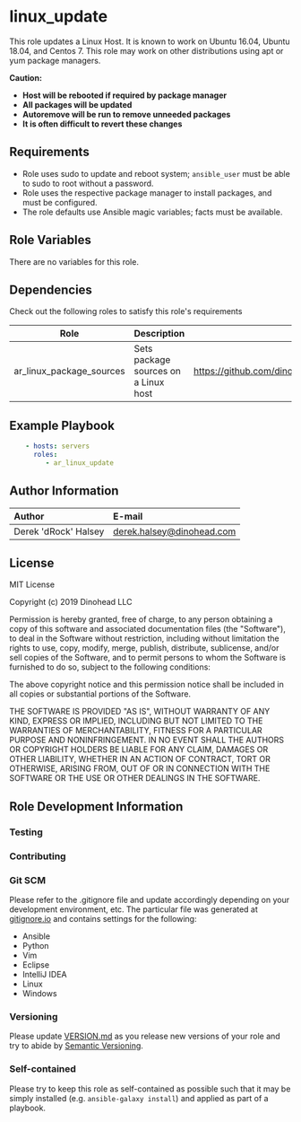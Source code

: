 # linux_update

This role updates a Linux Host. It is known to work on Ubuntu 16.04, Ubuntu 18.04, and Centos 7. This role may work on other distributions using apt or yum package managers.

<b>Caution:
* Host will be rebooted if required by package manager
* All packages will be updated
* Autoremove will be run to remove unneeded packages
* It is often difficult to revert these changes</b>

## Requirements

* Role uses sudo to update and reboot system; <code>ansible_user</code> must be able to sudo to root without a password.
* Role uses the respective package manager to install packages, and must be configured.
* The role defaults use Ansible magic variables; facts must be available.

## Role Variables

There are no variables for this role.

## Dependencies

Check out the following roles to satisfy this role's requirements

|Role|Description|Source|
|---|---|---|
|ar_linux_package_sources|Sets package sources on a Linux host|https://github.com/dinohead/ar_linux_package_sources|


## Example Playbook

```yaml
    - hosts: servers
      roles:
         - ar_linux_update
```

## Author Information

|Author              |E-mail                   |
|:-------------------|:------------------------|
|Derek 'dRock' Halsey|derek.halsey@dinohead.com|

## License

MIT License

Copyright (c) 2019 Dinohead LLC

Permission is hereby granted, free of charge, to any person obtaining a copy
of this software and associated documentation files (the "Software"), to deal
in the Software without restriction, including without limitation the rights
to use, copy, modify, merge, publish, distribute, sublicense, and/or sell
copies of the Software, and to permit persons to whom the Software is
furnished to do so, subject to the following conditions:

The above copyright notice and this permission notice shall be included in all
copies or substantial portions of the Software.

THE SOFTWARE IS PROVIDED "AS IS", WITHOUT WARRANTY OF ANY KIND, EXPRESS OR
IMPLIED, INCLUDING BUT NOT LIMITED TO THE WARRANTIES OF MERCHANTABILITY,
FITNESS FOR A PARTICULAR PURPOSE AND NONINFRINGEMENT. IN NO EVENT SHALL THE
AUTHORS OR COPYRIGHT HOLDERS BE LIABLE FOR ANY CLAIM, DAMAGES OR OTHER
LIABILITY, WHETHER IN AN ACTION OF CONTRACT, TORT OR OTHERWISE, ARISING FROM,
OUT OF OR IN CONNECTION WITH THE SOFTWARE OR THE USE OR OTHER DEALINGS IN THE
SOFTWARE.

## Role Development Information

### Testing

### Contributing

### Git SCM
Please refer to the .gitignore file and update accordingly depending on your
development environment, etc.  The particular file was generated at 
[gitignore.io](https://www.gitignore.io/) and contains settings for the following:
  - Ansible
  - Python
  - Vim
  - Eclipse
  - IntelliJ IDEA
  - Linux
  - Windows
  
### Versioning
Please update [VERSION.md](./VERSION.md) as you release new versions of your role and try to
abide by [Semantic Versioning](http://semver.org/spec/v2.0.0.html).

### Self-contained
Please try to keep this role as self-contained as possible such that it may be
simply installed (e.g. `ansible-galaxy install`) and applied as part of a 
playbook.
